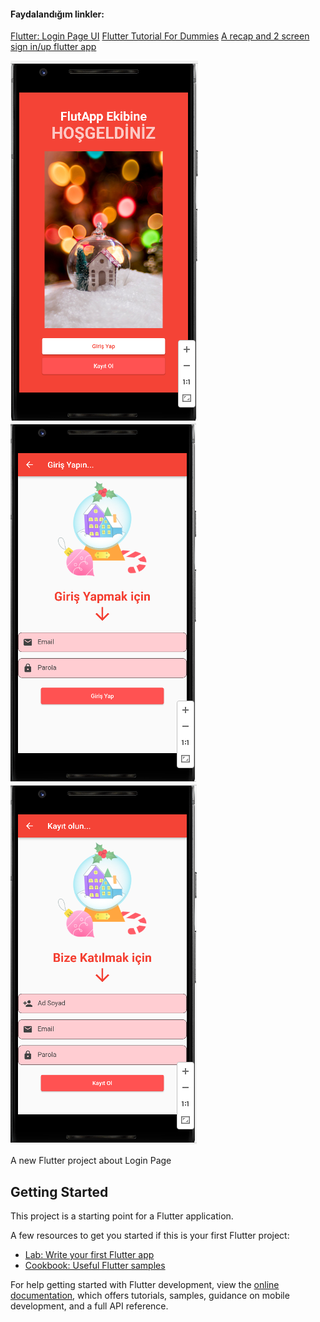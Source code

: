 #### Faydalandığım linkler:

[Flutter: Login Page UI](https://www.youtube.com/watch?v=PqZgkU_SZAE&ab_channel=LirsTechTips)
[Flutter Tutorial For Dummies](https://www.youtube.com/watch?v=3XipSv2CWiQ&ab_channel=FlutterMapp)
[A recap and 2 screen sign in/up flutter app](https://flutterawesome.com/a-recap-and-2-screen-sign-in-up-flutter-app/)

 
![alt text](https://github.com/sedsax/FlutterGit/blob/master/log1.PNG)
![alt text](https://github.com/sedsax/FlutterGit/blob/master/log2.PNG)
![alt text](https://github.com/sedsax/FlutterGit/blob/master/log3.PNG)


A new Flutter project about Login Page

## Getting Started

This project is a starting point for a Flutter application.

A few resources to get you started if this is your first Flutter project:

- [Lab: Write your first Flutter app](https://docs.flutter.dev/get-started/codelab)
- [Cookbook: Useful Flutter samples](https://docs.flutter.dev/cookbook)

For help getting started with Flutter development, view the
[online documentation](https://docs.flutter.dev/), which offers tutorials,
samples, guidance on mobile development, and a full API reference.

